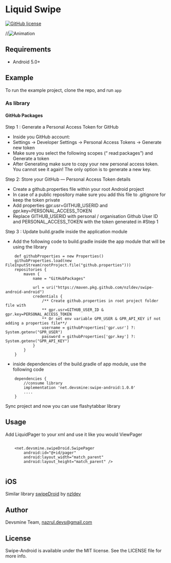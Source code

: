 # Liquid Swipe

[![GitHub license](https://img.shields.io/badge/license-MIT-lightgrey.svg)](https://raw.githubusercontent.com/nzldev/swipe-android/master/LICENSE)

//![Animation](https://raw.githubusercontent.com/nzldev/swipe-android/master/Screenshots/animation.gif)

## Requirements

- Android 5.0+

## Example

To run the example project, clone the repo, and run `app`

### As library

#### GitHub Packages

Step 1 : Generate a Personal Access Token for GitHub
- Inside you GitHub account:
- Settings -> Developer Settings -> Personal Access Tokens -> Generate new token
- Make sure you select the following scopes (“ read:packages”) and Generate a token
- After Generating make sure to copy your new personal access token. You cannot see it again! The only option is to generate a new key.

Step 2: Store your GitHub — Personal Access Token details
- Create a github.properties file within your root Android project
- In case of a public repository make sure you add this file to .gitignore for keep the token private
- Add properties gpr.usr=GITHUB_USERID and gpr.key=PERSONAL_ACCESS_TOKEN
- Replace GITHUB_USERID with personal / organisation Github User ID and PERSONAL_ACCESS_TOKEN with the token generated in #Step 1

Step 3 : Update build.gradle inside the application module
- Add the following code to build.gradle inside the app module that will be using the library
```
    def githubProperties = new Properties()
    githubProperties.load(new FileInputStream(rootProject.file("github.properties")))
    repositories {
        maven {
            name = "GitHubPackages"

            url = uri("https://maven.pkg.github.com/nzldev/swipe-android-android")
            credentials {
                /** Create github.properties in root project folder file with     
                ** gpr.usr=GITHUB_USER_ID & gpr.key=PERSONAL_ACCESS_TOKEN 
                ** Or set env variable GPR_USER & GPR_API_KEY if not adding a properties file**/
                username = githubProperties['gpr.usr'] ?: System.getenv("GPR_USER")
                password = githubProperties['gpr.key'] ?: System.getenv("GPR_API_KEY")
            }
        }
    }
```
- inside dependencies of the build.gradle of app module, use the following code
```
    dependencies {
        //consume library
        implementation 'net.devsmine:swipe-android:1.0.0'
        ....
    }
```
Sync project and now you can use flashytabbar library

## Usage

Add LiquidPager to your xml and use it like you would ViewPager

```

    <net.devsmine.swipeDroid.SwipePager
        android:id="@+id/pager"
        android:layout_width="match_parent"
        android:layout_height="match_parent" />
        
```

## iOS

Similar library [swipeDroid](https://github.com/nzldev/swipe-android) by [nzldev](https://github.com/nzldev)

## Author

Devsmine Team, nazrul.devs@gmail.com

## License

Swipe-Android is available under the MIT license. See the LICENSE file for more info.
